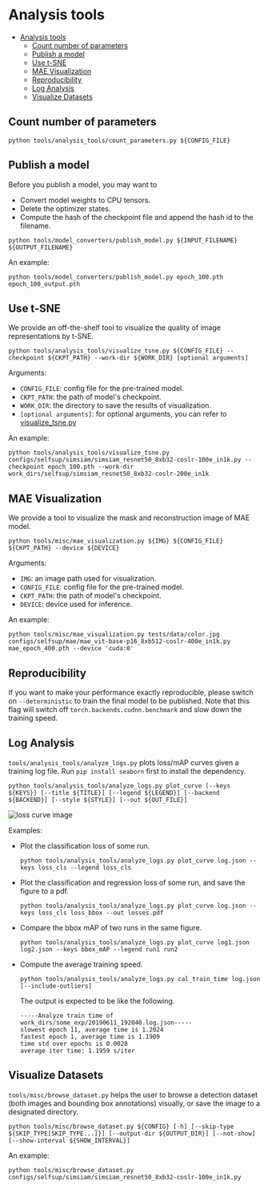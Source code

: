 # Analysis tools

- [Analysis tools](#analysis-tools)
  - [Count number of parameters](#count-number-of-parameters)
  - [Publish a model](#publish-a-model)
  - [Use t-SNE](#use-t-sne)
  - [MAE Visualization](#mae-visualization)
  - [Reproducibility](#reproducibility)
  - [Log Analysis](#log-analysis)
  - [Visualize Datasets](#visualize-datasets)


## Count number of parameters

```shell
python tools/analysis_tools/count_parameters.py ${CONFIG_FILE}
```

## Publish a model

Before you publish a model, you may want to

- Convert model weights to CPU tensors.
- Delete the optimizer states.
- Compute the hash of the checkpoint file and append the hash id to the filename.

```shell
python tools/model_converters/publish_model.py ${INPUT_FILENAME} ${OUTPUT_FILENAME}
```

An example:
```shell
python tools/model_converters/publish_model.py epoch_100.pth epoch_100_output.pth
```

## Use t-SNE

We provide an off-the-shelf tool to visualize the quality of image representations by t-SNE.

```shell
python tools/analysis_tools/visualize_tsne.py ${CONFIG_FILE} --checkpoint ${CKPT_PATH} --work-dir ${WORK_DIR} [optional arguments]
```

Arguments:

- `CONFIG_FILE`: config file for the pre-trained model.
- `CKPT_PATH`: the path of model's checkpoint.
- `WORK_DIR`: the directory to save the results of visualization.
- `[optional arguments]`: for optional arguments, you can refer to [visualize_tsne.py](https://github.com/open-mmlab/mmselfsup/blob/master/tools/analysis_tools/visualize_tsne.py)

An example:
```shell
python tools/analysis_tools/visualize_tsne.py configs/selfsup/simsiam/simsiam_resnet50_8xb32-coslr-100e_in1k.py --checkpoint epoch_100.pth --work-dir work_dirs/selfsup/simsiam_resnet50_8xb32-coslr-200e_in1k
```

## MAE Visualization

We provide a tool to visualize the mask and reconstruction image of MAE model.

```shell
python tools/misc/mae_visualization.py ${IMG} ${CONFIG_FILE} ${CKPT_PATH} --device ${DEVICE}
```

Arguments:

- `IMG`: an image path used for visualization.
- `CONFIG_FILE`: config file for the pre-trained model.
- `CKPT_PATH`: the path of model's checkpoint.
- `DEVICE`: device used for inference.

An example:

```shell
python tools/misc/mae_visualization.py tests/data/color.jpg configs/selfsup/mae/mae_vit-base-p16_8xb512-coslr-400e_in1k.py mae_epoch_400.pth --device 'cuda:0'
```

## Reproducibility

If you want to make your performance exactly reproducible, please switch on `--deterministic` to train the final model to be published. Note that this flag will switch off `torch.backends.cudnn.benchmark` and slow down the training speed.


## Log Analysis

`tools/analysis_tools/analyze_logs.py` plots loss/mAP curves given a training
log file. Run `pip install seaborn` first to install the dependency.

```shell
python tools/analysis_tools/analyze_logs.py plot_curve [--keys ${KEYS}] [--title ${TITLE}] [--legend ${LEGEND}] [--backend ${BACKEND}] [--style ${STYLE}] [--out ${OUT_FILE}]
```

![loss curve image](https://raw.githubusercontent.com/open-mmlab/mmdetection/master/resources/loss_curve.png)

Examples:

- Plot the classification loss of some run.

  ```shell
  python tools/analysis_tools/analyze_logs.py plot_curve log.json --keys loss_cls --legend loss_cls
  ```

- Plot the classification and regression loss of some run, and save the figure to a pdf.

  ```shell
  python tools/analysis_tools/analyze_logs.py plot_curve log.json --keys loss_cls loss_bbox --out losses.pdf
  ```

- Compare the bbox mAP of two runs in the same figure.

  ```shell
  python tools/analysis_tools/analyze_logs.py plot_curve log1.json log2.json --keys bbox_mAP --legend run1 run2
  ```

- Compute the average training speed.

  ```shell
  python tools/analysis_tools/analyze_logs.py cal_train_time log.json [--include-outliers]
  ```

  The output is expected to be like the following.

  ```text
  -----Analyze train time of work_dirs/some_exp/20190611_192040.log.json-----
  slowest epoch 11, average time is 1.2024
  fastest epoch 1, average time is 1.1909
  time std over epochs is 0.0028
  average iter time: 1.1959 s/iter
  ```

## Visualize Datasets

`tools/misc/browse_dataset.py` helps the user to browse a detection dataset (both images and bounding box annotations) visually, or save the image to a designated directory.

```shell
python tools/misc/browse_dataset.py ${CONFIG} [-h] [--skip-type ${SKIP_TYPE[SKIP_TYPE...]}] [--output-dir ${OUTPUT_DIR}] [--not-show] [--show-interval ${SHOW_INTERVAL}]
```

An example:

```shell
python tools/misc/browse_dataset.py configs/selfsup/simsiam/simsiam_resnet50_8xb32-coslr-100e_in1k.py
```

